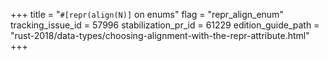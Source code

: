 +++
title = "`#[repr(align(N)]` on enums"
flag = "repr_align_enum"
tracking_issue_id = 57996
stabilization_pr_id = 61229
edition_guide_path = "rust-2018/data-types/choosing-alignment-with-the-repr-attribute.html"
+++
